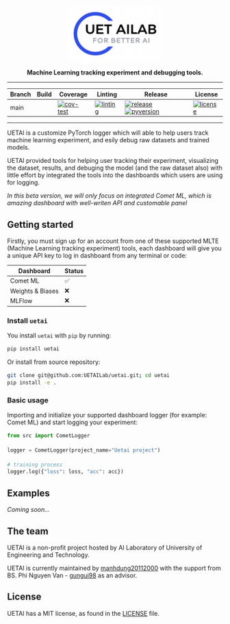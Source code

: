 <div align="center">

<p align="center">
  <img src="docs\_static\images\logo.png" width="220px" alt="logo">
</p>

**Machine Learning tracking experiment and debugging tools.**

______________________________________________________________________


<!-- Badge start -->
| Branch 	| Build 	| Coverage 	| Linting 	| Release 	| License 	|
|--------	|-------	|----------	|---------	|---------	|---------	|
| main   	|       	| [![cov-test](https://codecov.io/gh/UETAILab/uetai/branch/main/graph/badge.svg?token=9KY7UU1QNB)](https://codecov.io/gh/UETAILab/uetai) | [![linting](https://github.com/UETAILab/uetai/actions/workflows/lint-test.yml/badge.svg)](https://github.com/UETAILab/uetai/actions/workflows/lint-test.yml)	| [![release](https://img.shields.io/pypi/v/uetai)](https://pypi.org/project/uetai/) [![pyversion](https://img.shields.io/pypi/pyversions/uetai)](https://pypi.org/project/uetai/)| [![license](https://img.shields.io/github/license/UETAILab/uetai)](https://github.com/UETAILab/uetai/blob/main/LICENSE.txt) |

<!-- Badge end -->
</div>

______________________________________________________________________
UETAI is a customize PyTorch logger which will able to help users track machine learning experiment, and esily debug raw datasets and trained models.

UETAI provided tools for helping user tracking their experiment, visualizing the dataset, results, and debuging the model (and the raw dataset also) with little effort by integrated the tools into the dashboards which users are using for logging.

*In this beta version, we will only focus on integrated Comet ML, which is amazing dashboard with well-writen API and customable panel*

<!--One of common problem is performance of model remains poorly, even though researcher applied quality control and monitoring process. In our experiment, the quaility of raw dataset are often underestimated, which leads to poor performance of model.-->

<!--However, visualizing and debugging it are not easy and time consuming, we believe a good solution to handle this problem can be integrated into the tools which users are using to monitor their experiments.-->

## Getting started
Firstly, you must sign up for an account from one of these supported MLTE (Machine Learning tracking experiment) tools, each dashboard will give you a unique API key to log in dashboard from any terminal or code:

| Dashboard        	| Status 	|
|------------------	|--------	|
| Comet ML         	|    ✅ 	 |
| Weights & Biases 	|    ❌   |
| MLFlow           	|    ❌ 	 |

### Install `uetai`
You install `uetai` with `pip` by running:
```bash
pip install uetai
```

Or install from source repository:
```bash
git clone git@github.com:UETAILab/uetai.git; cd uetai
pip install -e .
```

### Basic usage
Importing and initialize your supported dashboard logger (for example: Comet ML) and start logging your experiment:

```python
from src import CometLogger

logger = CometLogger(project_name="Uetai project")

# training process
logger.log({"loss": loss, "acc": acc})

```

<!-- Analysis your dataset:

```python

```

Logging model:
```python
```
 -->


## Examples

*Coming soon...*

## The team
UETAI is a non-profit project hosted by AI Laboratory of University of Engineering and Technology.

UETAI is currently maintained by [manhdung20112000](https://github.com/manhdung20112000) with the support from BS. Phi Nguyen Van - [gungui98](https://github.com/gungui98/) as an advisor.

## License
UETAI has a MIT license, as found in the [LICENSE](https://github.com/UETAILab/uetai/blob/main/LICENSE.txt) file.
